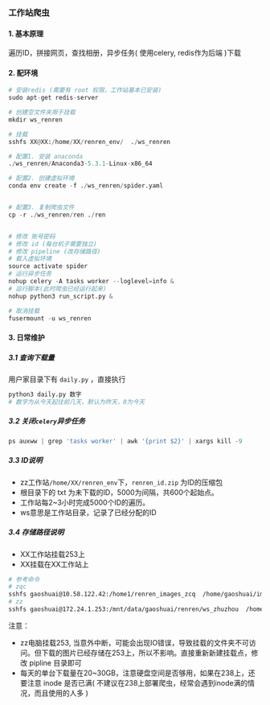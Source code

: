 ### 工作站爬虫

#### 1. 基本原理

遍历ID，拼接网页，查找相册，异步任务( 使用celery, redis作为后端 )下载

#### 2. 配环境

```python
# 安装redis (需要有 root 权限，工作站基本已安装)
sudo apt-get redis-server

# 创建空文件夹用于挂载
mkdir ws_renren

# 挂载
sshfs XX@XX:/home/XX/renren_env/  ./ws_renren

# 配置1. 安装 anaconda
./ws_renren/Anaconda3-5.3.1-Linux-x86_64

# 配置2. 创建虚拟环境
conda env create -f ./ws_renren/spider.yaml


# 配置3. 复制爬虫文件
cp -r ./ws_renren/ren ./ren


# 修改 账号密码
# 修改 id (每台机子需要独立)
# 修改 pipeline (改存储路径)
# 载入虚拟环境
source activate spider
# 运行异步任务
nohup celery -A tasks worker --loglevel=info &
# 运行脚本(此时爬虫已经运行起来)
nohup python3 run_script.py &

# 取消挂载
fusermount -u ws_renren
```



#### 3. 日常维护

##### 3.1 查询下载量

用户家目录下有 `daily.py` ，直接执行

```python
python3 daily.py 数字
# 数字为从今天起往前几天，默认为昨天，0为今天
```

##### 3.2 关闭`celery`异步任务

```python
ps auxww | grep 'tasks worker' | awk '{print $2}' | xargs kill -9
```

##### 3.3 ID说明

* zz工作站`/home/XX/renren_env`下，`renren_id.zip` 为ID的压缩包
* 根目录下的 txt 为未下载的ID，5000为间隔，共600个起始点。
* 工作站每2~3小时完成5000个ID的遍历。
* ws意思是工作站目录，记录了已经分配的ID

##### 3.4 存储路径说明

* XX工作站挂载253上
* XX挂载在XX工作站上

```bash
# 参考命令
# zqc
sshfs gaoshuai@10.58.122.42:/home1/renren_images_zcq  /home/gaoshuai/images -o reconnect
# zz
sshfs gaoshuai@172.24.1.253:/mnt/data/gaoshuai/renren/ws_zhuzhou  /home/gaoshuai/renren_images -o reconnect

```

注意：

* zz电脑挂载253, 当意外中断，可能会出现IO错误，导致挂载的文件夹不可访问。但下载的图片已经存储在253上，所以不影响。直接重新新建挂载点，修改 pipline 目录即可
* 每天的单台下载量在20~30GB，注意硬盘空间是否够用，如果在238上，还要注意 inode 是否已满( 不建议在238上部署爬虫，经常会遇到inode满的情况，而且使用的人多 )
